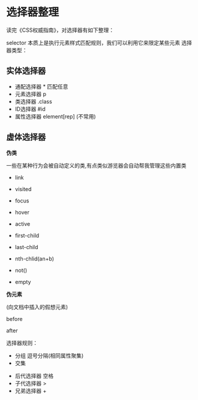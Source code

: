 # 选择器整理
读完《CSS权威指南》，对选择器有如下整理：

selector 本质上是执行元素样式匹配规则，我们可以利用它来限定某些元素
选择器类型：

## 实体选择器

* 通配选择器 * 匹配任意
* 元素选择器 p 
* 类选择器 .class
* ID选择器 #id
* 属性选择器 element[rep] (不常用) 

## 虚体选择器

**伪类**

一些在某种行为会被自动定义的类,有点类似游览器会自动帮我管理这些内置类

<!-- 表现 -->
* link

* visited

* focus

* hover

* active

<!-- 结构 -->
* first-child

* last-child

* nth-chlid(an+b)

* not()

<!-- 内容 -->
* empty

**伪元素**

(向文档中插入的假想元素)

<!-- 表现 -->
before

after
   
选择器规则：
    
<!-- 选择器组合 -->
* 分组 逗号分隔(相同属性聚集)
* 交集 

<!-- 文档结构 -->
* 后代选择器 空格
* 子代选择器 >
* 兄弟选择器 +  
